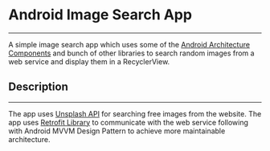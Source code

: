 # Android Image Search App 
---
A simple image search app which uses some of the <a href="https://developer.android.com/jetpack/guide" target="_blank">Android Architecture Components</a> and bunch of
other libraries to search random images from a web service and display them in a RecyclerView.

## Description
---
The app uses <a href="https://unsplash.com/" target="_blank">Unsplash API</a> for searching free images from the website. The app uses <a href="https://square.github.io/retrofit/" target="_blank">Retrofit Library</a> to communicate with the web service following with Android MVVM Design Pattern to achieve more maintainable architecture.
